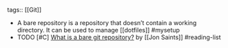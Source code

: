 tags:: [[Git]]

- A bare repository is a repository that doesn’t contain a working directory. It can be used to manage [[dotfiles]] #mysetup
- TODO [#C] [What is a bare git repository?](https://www.saintsjd.com/2011/01/what-is-a-bare-git-repository/) by [[Jon Saints]] #reading-list